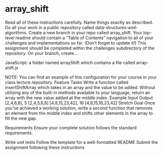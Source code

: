 # array_shift




Read all of these instructions carefully. Name things exactly as described.
Do all your work in a public repository called data-structures-and-algorithms.
Create a new branch in your repo called array_shift.
Your top-level readme should contain a “Table of Contents” navigation to all of your challenges and implementations so far. (Don’t forget to update it!)
This assignment should be completed within the challenges subdirectory of the repository.
On your branch, create…

JavaScript: a folder named arrayShift which contains a file called array-shift.js

NOTE: You can find an example of this configuration for your course in your class lecture repository.
Feature Tasks
Write a function called insertShiftArray which takes in an array and the value to be added. Without utilizing any of the built-in methods available to your language, return an array with the new value added at the middle index.
Example
Input	Output
[2,4,6,8], 5	[2,4,5,6,8]
[4,8,15,23,42], 16	[4,8,15,16,23,42]
Stretch Goal
Once you’ve achieved a working solution, write a second function that removes an element from the middle index and shifts other elements in the array to fill the new gap.

Requirements
Ensure your complete solution follows the standard requirements.

Write unit tests
Follow the template for a well-formatted README
Submit the assignment following these instructions